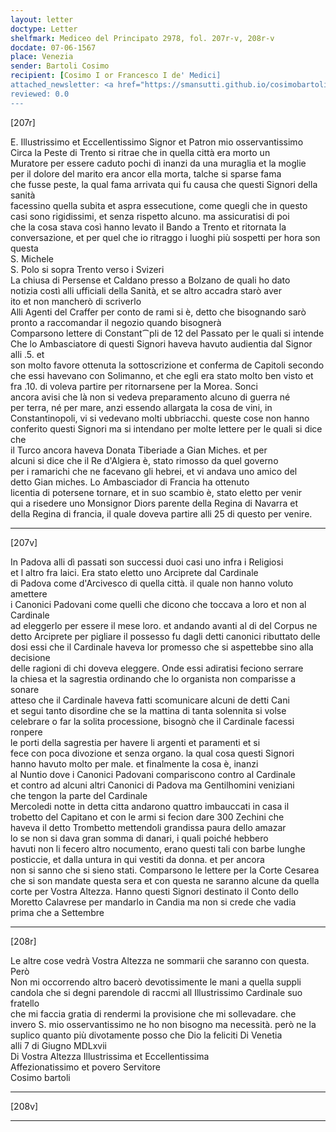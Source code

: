 ```yaml
---
layout: letter
doctype: Letter
shelfmark: Mediceo del Principato 2978, fol. 207r-v, 208r-v
docdate: 07-06-1567
place: Venezia
sender: Bartoli Cosimo
recipient: [Cosimo I or Francesco I de' Medici]
attached_newsletter: <a href="https://smansutti.github.io/cosimobartoli/texts/3080_019/">3080_019</a>
reviewed: 0.0
---
```


[207r]  
  
  
E. Illustrissimo et Eccellentissimo Signor et Patron mio osservantissimo  
Circa la Peste di Trento si ritrae che in quella città era morto un  
Muratore per essere caduto pochi dì inanzi da una muraglia et la moglie  
per il dolore del marito era ancor ella morta, talche si sparse fama  
che fusse peste, la qual fama arrivata qui fu causa che questi Signori della sanità  
facessino quella subita et aspra essecutione, come quegli che in questo  
casi sono rigidissimi, et senza rispetto alcuno. ma assicuratisi di poi  
che la cosa stava così hanno levato il Bando a Trento et ritornata la  
conversazione, et per quel che io ritraggo i luoghi più sospetti per hora son questa  
S. Michele  
S. Polo si sopra Trento verso i Svizeri  
La chiusa di Persense et Caldano presso a Bolzano de quali ho dato  
notizia costì alli ufficiali della Sanità, et se altro accadra starò aver  
ito et non mancherò di scriverlo  
Alli Agenti del Craffer per conto de rami si è, detto che bisognando sarò  
pronto a raccomandar il negozio quando bisognerà  
Comparsono lettere di Constant⁀pli de 12 del Passato per le quali si intende  
Che lo Ambasciatore di questi Signori haveva havuto audientia dal Signor alli .5. et  
son molto favore ottenuta la sottoscrizione et conferma de Capitoli secondo  
che essi havevano con Solimanno, et che egli era stato molto ben visto et  
fra .10. di voleva partire per ritornarsene per la Morea. Sonci  
ancora avisi che là non si vedeva preparamento alcuno di guerra né  
per terra, né per mare, anzi essendo allargata la cosa de vini, in  
Constantinopoli, vi si vedevano molti ubbriacchi. queste cose non hanno  
conferito questi Signori ma si intendano per molte lettere per le quali si dice che  
il Turco ancora haveva Donata Tiberiade a Gian Miches. et per  
alcuni si dice che il Re d'Algiera è, stato rimosso da quel governo  
per i ramarichi che ne facevano gli hebrei, et vi andava uno amico del  
detto Gian miches. Lo Ambasciador di Francia ha ottenuto  
licentia di potersene tornare, et in suo scambio è, stato eletto per venir  
qui a risedere uno Monsignor Diors parente della Regina di Navarra et  
della Regina di francia, il quale doveva partire alli 25 di questo per venire.  
  
---  

[207v]  
  
  
In Padova alli dì passati son successi duoi casi uno infra i Religiosi  
et l altro fra laici. Era stato eletto uno Arciprete dal Cardinale  
di Padova come d'Arcivesco di quella città. il quale non hanno voluto amettere  
i Canonici Padovani come quelli che dicono che toccava a loro et non al Cardinale  
ad eleggerlo per essere il mese loro. et andando avanti al di del Corpus ne  
detto Arciprete per pigliare il possesso fu dagli detti canonici ributtato delle  
dosi essi che il Cardinale haveva lor promesso che si aspettebbe sino alla decisione  
delle ragioni di chi doveva eleggere. Onde essi adiratisi feciono serrare  
la chiesa et la sagrestia ordinando che lo organista non comparisse a sonare  
atteso che il Cardinale haveva fatti scomunicare alcuni de detti Cani  
et segui tanto disordine che se la mattina di tanta solennita si volse  
celebrare o far la solita processione, bisognò che il Cardinale facessi ronpere  
le porti della sagrestia per havere li argenti et paramenti et si  
fece con poca divozione et senza organo. la qual cosa questi Signori  
hanno havuto molto per male. et finalmente la cosa è, inanzi  
al Nuntio dove i Canonici Padovani compariscono contro al Cardinale  
et contro ad alcuni altri Canonici di Padova ma Gentilhomini veniziani  
che tengon la parte del Cardinale  
Mercoledi notte in detta citta andarono quattro imbauccati in casa il  
trobetto del Capitano et con le armi si fecion dare 300 Zechini che  
haveva il detto Trombetto mettendoli grandissa paura dello amazar  
lo se non si dava gran somma di danari, i quali poiché hebbero  
havuti non li fecero altro nocumento, erano questi tali con barbe lunghe  
posticcie, et dalla untura in qui vestiti da donna. et per ancora  
non si sanno che si sieno stati. Comparsono le lettere per la Corte Cesarea  
che si son mandate questa sera et con questa ne saranno alcune da quella  
corte per Vostra Altezza. Hanno questi Signori destinato il Conto dello  
Moretto Calavrese per mandarlo in Candia ma non si crede che vadia  
prima che a Settembre  
  
---  

[208r]  
  
  
Le altre cose vedrà Vostra Altezza ne sommarii che saranno con questa. Però  
Non mi occorrendo altro bacerò devotissimente le mani a quella suppli  
candola che si degni parendole di raccmi all Illustrissimo Cardinale suo fratello  
che mi faccia gratia di rendermi la provisione che mi sollevadare. che  
invero S. mio osservantissimo ne ho non bisogno ma necessità. però ne la  
suplico quanto più divotamente posso che Dio la feliciti Di Venetia  
alli 7 di Giugno MDLxvii  
Di Vostra Altezza Illustrissima et Eccellentissima  
Affezionatissimo et povero Servitore  
Cosimo bartoli  
  
---  

[208v]  
  
  
  
---  

